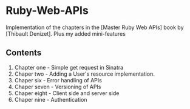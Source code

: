 # Ruby-Web-APIs

Implementation of the chapters in the [Master Ruby Web APIs] book by [Thibault Denizet]. Plus my added mini-features

## Contents

1. Chapter one - Simple get request in Sinatra
2. Chaper two - Adding a User's resource implementation.
6. Chaper six - Error handling of APIs
7. Chaper seven - Versioning of APIs
8. Chaper eight - Client side and server side
9. Chaper nine - Authentication
